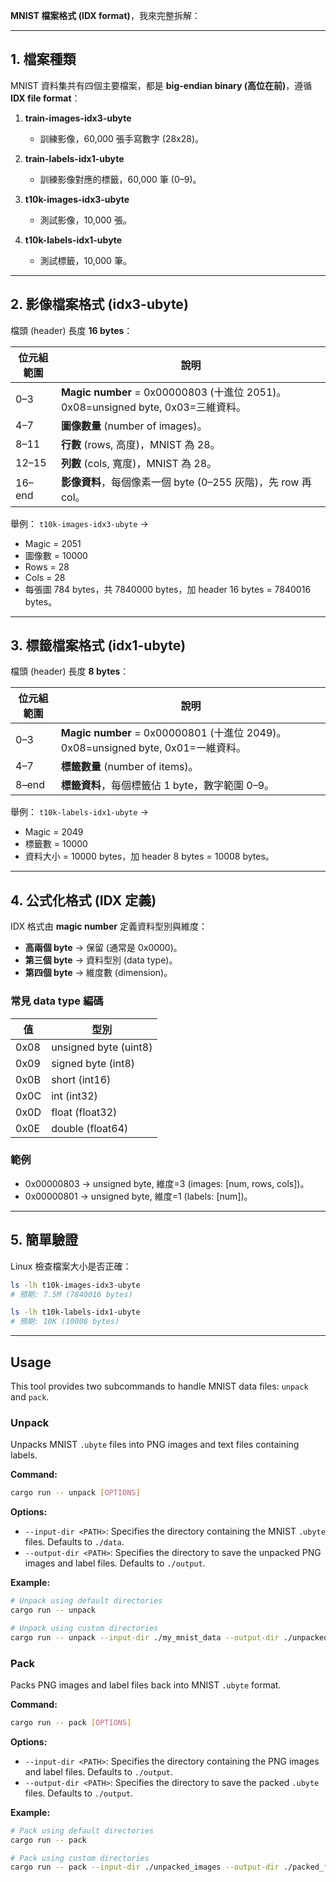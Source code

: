 **MNIST 檔案格式 (IDX format)**，我來完整拆解：

---

## 1. 檔案種類

MNIST 資料集共有四個主要檔案，都是 **big-endian binary (高位在前)**，遵循 **IDX file format**：

1. **train-images-idx3-ubyte**

   * 訓練影像，60,000 張手寫數字 (28x28)。

2. **train-labels-idx1-ubyte**

   * 訓練影像對應的標籤，60,000 筆 (0–9)。

3. **t10k-images-idx3-ubyte**

   * 測試影像，10,000 張。

4. **t10k-labels-idx1-ubyte**

   * 測試標籤，10,000 筆。

---

## 2. 影像檔案格式 (idx3-ubyte)

檔頭 (header) 長度 **16 bytes**：

| 位元組範圍  | 說明                                                                      |
| ------ | ----------------------------------------------------------------------- |
| 0–3    | **Magic number** = 0x00000803 (十進位 2051)。0x08=unsigned byte, 0x03=三維資料。 |
| 4–7    | **圖像數量** (number of images)。                                            |
| 8–11   | **行數** (rows, 高度)，MNIST 為 28。                                           |
| 12–15  | **列數** (cols, 寬度)，MNIST 為 28。                                           |
| 16–end | **影像資料**，每個像素一個 byte (0–255 灰階)，先 row 再 col。                            |

舉例：
`t10k-images-idx3-ubyte` →

* Magic = 2051
* 圖像數 = 10000
* Rows = 28
* Cols = 28
* 每張圖 784 bytes，共 7840000 bytes，加 header 16 bytes = 7840016 bytes。

---

## 3. 標籤檔案格式 (idx1-ubyte)

檔頭 (header) 長度 **8 bytes**：

| 位元組範圍 | 說明                                                                      |
| ----- | ----------------------------------------------------------------------- |
| 0–3   | **Magic number** = 0x00000801 (十進位 2049)。0x08=unsigned byte, 0x01=一維資料。 |
| 4–7   | **標籤數量** (number of items)。                                             |
| 8–end | **標籤資料**，每個標籤佔 1 byte，數字範圍 0–9。                                         |

舉例：
`t10k-labels-idx1-ubyte` →

* Magic = 2049
* 標籤數 = 10000
* 資料大小 = 10000 bytes，加 header 8 bytes = 10008 bytes。

---

## 4. 公式化格式 (IDX 定義)

IDX 格式由 **magic number** 定義資料型別與維度：

* **高兩個 byte** → 保留 (通常是 0x0000)。
* **第三個 byte** → 資料型別 (data type)。
* **第四個 byte** → 維度數 (dimension)。

### 常見 data type 編碼

| 值    | 型別                    |
| ---- | --------------------- |
| 0x08 | unsigned byte (uint8) |
| 0x09 | signed byte (int8)    |
| 0x0B | short (int16)         |
| 0x0C | int (int32)           |
| 0x0D | float (float32)       |
| 0x0E | double (float64)      |

### 範例

* 0x00000803 → unsigned byte, 維度=3 (images: \[num, rows, cols])。
* 0x00000801 → unsigned byte, 維度=1 (labels: \[num])。

---

## 5. 簡單驗證

Linux 檢查檔案大小是否正確：

```bash
ls -lh t10k-images-idx3-ubyte
# 預期: 7.5M (7840016 bytes)

ls -lh t10k-labels-idx1-ubyte
# 預期: 10K (10008 bytes)
```

---

## Usage

This tool provides two subcommands to handle MNIST data files: `unpack` and `pack`.

### Unpack

Unpacks MNIST `.ubyte` files into PNG images and text files containing labels.

**Command:**
```bash
cargo run -- unpack [OPTIONS]
```

**Options:**
*   `--input-dir <PATH>`: Specifies the directory containing the MNIST `.ubyte` files. Defaults to `./data`.
*   `--output-dir <PATH>`: Specifies the directory to save the unpacked PNG images and label files. Defaults to `./output`.

**Example:**
```bash
# Unpack using default directories
cargo run -- unpack

# Unpack using custom directories
cargo run -- unpack --input-dir ./my_mnist_data --output-dir ./unpacked_images
```

### Pack

Packs PNG images and label files back into MNIST `.ubyte` format.

**Command:**
```bash
cargo run -- pack [OPTIONS]
```

**Options:**
*   `--input-dir <PATH>`: Specifies the directory containing the PNG images and label files. Defaults to `./output`.
*   `--output-dir <PATH>`: Specifies the directory to save the packed `.ubyte` files. Defaults to `./output`.

**Example:**
```bash
# Pack using default directories
cargo run -- pack

# Pack using custom directories
cargo run -- pack --input-dir ./unpacked_images --output-dir ./packed_files
```


